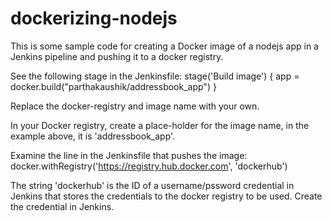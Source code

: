# dockerizing-nodejs
This is some sample code for creating a Docker image of a nodejs app in a Jenkins pipeline and pushing it to a docker registry.

See the following stage in the Jenkinsfile:
    stage('Build image') {
            app = docker.build("parthakaushik/addressbook_app")
    }

Replace the docker-registry and image name with your own.

In your Docker registry, create a place-holder for the image name, in the example above, it is 'addressbook_app'.

Examine the line in the Jenkinsfile that pushes the image:
    docker.withRegistry('https://registry.hub.docker.com', 'dockerhub')

The string 'dockerhub' is the ID of a username/pssword credential in Jenkins that stores the credentials to the docker registry to be used. Create the credential in Jenkins. 
